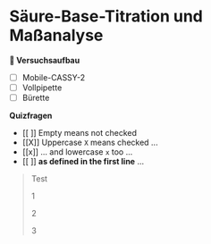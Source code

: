# Säure-Base-Titration und Maßanalyse

**🧪 Versuchsaufbau**

- [ ] Mobile-CASSY-2
- [ ] Vollpipette
- [ ] Bürette

**Quizfragen**

- [[ ]] Empty means not checked
- [[X]] Uppercase `X` means checked ...
- [[x]] ... and lowercase `x` too ...
- [[ ]] **as defined in the first line** ...

> Test
> 
> 1
> 
> 2
> 
> 3


